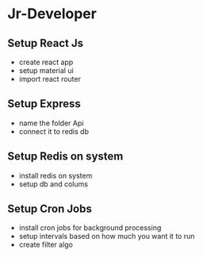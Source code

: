 # Jr-Developer

## Setup React Js
- create react app
- setup material ui
- import react router

## Setup Express
- name the folder Api
- connect it to redis db

## Setup Redis on system
- install redis on system
- setup db and colums

## Setup Cron Jobs
- install cron jobs for background processing
- setup intervals based on how much you want it to run
- create filter algo